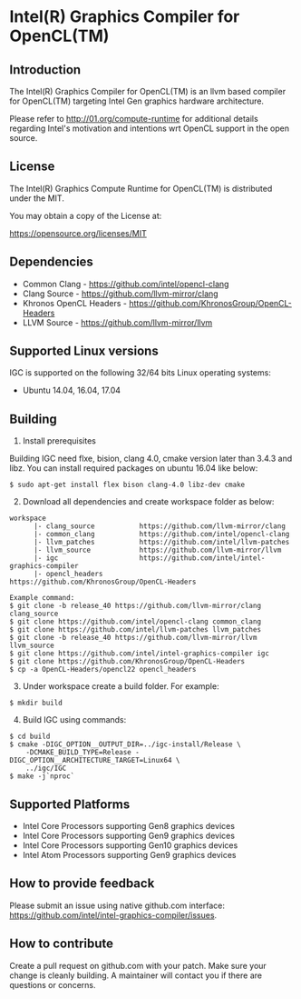 # Intel(R) Graphics Compiler for OpenCL(TM)

## Introduction

The Intel(R) Graphics Compiler for OpenCL(TM) is an llvm based compiler for
OpenCL(TM) targeting Intel Gen graphics hardware architecture.

Please refer to http://01.org/compute-runtime for additional details regarding
 Intel's motivation and intentions wrt OpenCL support in the open source.


## License

The Intel(R) Graphics Compute Runtime for OpenCL(TM) is distributed under the MIT.

You may obtain a copy of the License at:

https://opensource.org/licenses/MIT

## Dependencies

* Common Clang - https://github.com/intel/opencl-clang
* Clang Source - https://github.com/llvm-mirror/clang
* Khronos OpenCL Headers - https://github.com/KhronosGroup/OpenCL-Headers
* LLVM Source -  https://github.com/llvm-mirror/llvm

## Supported Linux versions

IGC is supported on the following 32/64 bits Linux operating systems:

* Ubuntu 14.04, 16.04, 17.04

## Building

1. Install prerequisites

Building IGC need flxe, bision, clang 4.0, cmake version later than 3.4.3 and
 libz.  You can install required packages on ubuntu 16.04 like below:
```
$ sudo apt-get install flex bison clang-4.0 libz-dev cmake
```

2. Download all dependencies and create workspace folder as below:
```
workspace
      |- clang_source           https://github.com/llvm-mirror/clang
      |- common_clang           https://github.com/intel/opencl-clang
      |- llvm_patches           https://github.com/intel/llvm-patches
      |- llvm_source            https://github.com/llvm-mirror/llvm
      |- igc                    https://github.com/intel/intel-graphics-compiler
      |- opencl_headers         https://github.com/KhronosGroup/OpenCL-Headers

Example command:
$ git clone -b release_40 https://github.com/llvm-mirror/clang clang_source
$ git clone https://github.com/intel/opencl-clang common_clang
$ git clone https://github.com/intel/llvm-patches llvm_patches
$ git clone -b release_40 https://github.com/llvm-mirror/llvm llvm_source
$ git clone https://github.com/intel/intel-graphics-compiler igc
$ git clone https://github.com/KhronosGroup/OpenCL-Headers
$ cp -a OpenCL-Headers/opencl22 opencl_headers
```

3. Under workspace create a build folder.  For example:
```
$ mkdir build
```

4. Build IGC using commands:
```
$ cd build
$ cmake -DIGC_OPTION__OUTPUT_DIR=../igc-install/Release \
    -DCMAKE_BUILD_TYPE=Release -DIGC_OPTION__ARCHITECTURE_TARGET=Linux64 \
    ../igc/IGC
$ make -j`nproc`
```

## Supported Platforms

* Intel Core Processors supporting Gen8 graphics devices
* Intel Core Processors supporting Gen9 graphics devices
* Intel Core Processors supporting Gen10 graphics devices
* Intel Atom Processors supporting Gen9 graphics devices

## How to provide feedback
Please submit an issue using native github.com interface: https://github.com/intel/intel-graphics-compiler/issues.

## How to contribute

Create a pull request on github.com with your patch. Make sure your change is
cleanly building. A maintainer will contact you if there are questions or concerns.

